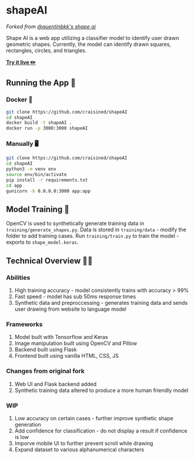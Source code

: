 # shapeAI

_Forked from [@quentinbkk's shape ai](https://github.com/quentinbkk/shapeAI)_

Shape AI is a web app utilizing a classifier model to identify user drawn geometric shapes. Currently, the model can identify drawn squares, rectangles, circles, and triangles.

**[Try it live ✏️](https://shapeai.craisin.tech)**

## Running the App 🏃
### Docker 🐋
```bash
git clone https://github.com/craisined/shapeAI
cd shapeAI
docker build -t shapeAI .
docker run -p 3000:3000 shapeAI
```
### Manually 🖥️
```bash
git clone https://github.com/craisined/shapeAI
cd shapeAI
python3 -m venv env
source env/bin/activate
pip install -r requirements.txt
cd app
gunicorn -b 0.0.0.0:3000 app:app
```

## Model Training 💪
OpenCV is used to synthetically generate training data in ```training/generate_shapes.py```.
Data is stored in ```training/data``` - modify the folder to add training cases.
Run ```training/train.py``` to train the model - exports to ```shape_model.keras```.

## Technical Overview 👨‍💻
### Abilities
1. High training accuracy - model consistently trains with accuracy > 99%
2. Fast speed - model has sub 50ms response times
3. Synthetic data and preproccessing - generates training data and sends user drawing from website to language model
### Frameworks
1. Model built with Tensorflow and Keras
2. Image manipulation built using OpenCV and Pillow
3. Backend built using Flask
4. Frontend built using vanilla HTML, CSS, JS
### Changes from original fork
1. Web UI and Flask backend added
2. Synthetic training data altered to produce a more human friendly model
### WIP
1. Low accuracy on certain cases - further improve synthetic shape generation
2. Add confidence for classification - do not display a result if confidence is low
3. Imporve mobile UI to further prevent scroll while drawing
4. Expand dataset to various alphanumerical characters
